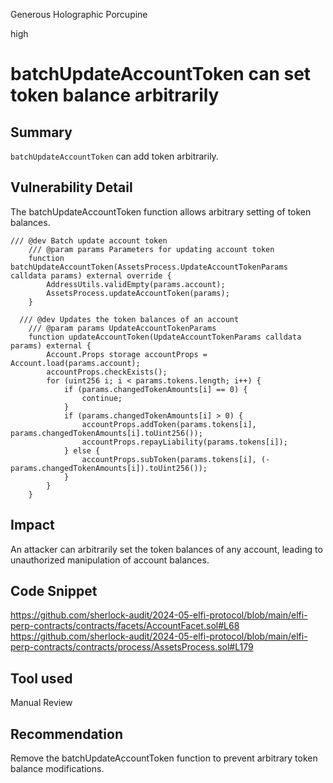 Generous Holographic Porcupine

high

# batchUpdateAccountToken can set token balance arbitrarily

## Summary
`batchUpdateAccountToken` can add token arbitrarily.

## Vulnerability Detail
The batchUpdateAccountToken function allows arbitrary setting of token balances.
```solidity
/// @dev Batch update account token
    /// @param params Parameters for updating account token
    function batchUpdateAccountToken(AssetsProcess.UpdateAccountTokenParams calldata params) external override {
        AddressUtils.validEmpty(params.account);
        AssetsProcess.updateAccountToken(params);
    }
```
```solidity
  /// @dev Updates the token balances of an account
    /// @param params UpdateAccountTokenParams
    function updateAccountToken(UpdateAccountTokenParams calldata params) external {
        Account.Props storage accountProps = Account.load(params.account);
        accountProps.checkExists();
        for (uint256 i; i < params.tokens.length; i++) {
            if (params.changedTokenAmounts[i] == 0) {
                continue;
            }
            if (params.changedTokenAmounts[i] > 0) {
                accountProps.addToken(params.tokens[i], params.changedTokenAmounts[i].toUint256());
                accountProps.repayLiability(params.tokens[i]);
            } else {
                accountProps.subToken(params.tokens[i], (-params.changedTokenAmounts[i]).toUint256());
            }
        }
    }
```

## Impact
An attacker can arbitrarily set the token balances of any account, leading to unauthorized manipulation of account balances.

## Code Snippet
https://github.com/sherlock-audit/2024-05-elfi-protocol/blob/main/elfi-perp-contracts/contracts/facets/AccountFacet.sol#L68
https://github.com/sherlock-audit/2024-05-elfi-protocol/blob/main/elfi-perp-contracts/contracts/process/AssetsProcess.sol#L179

## Tool used

Manual Review

## Recommendation
Remove the batchUpdateAccountToken function to prevent arbitrary token balance modifications.